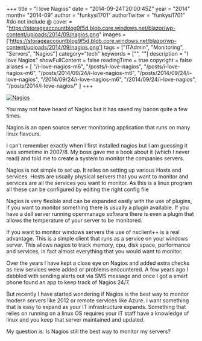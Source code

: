 +++
title = "I love Nagios"
date = "2014-09-24T20:00:45Z"
year = "2014"
month= "2014-09"
author = "funkysi1701"
authorTwitter = "funkysi1701" #do not include @
cover = "https://storageaccountblog9f5d.blob.core.windows.net/blazor/wp-content/uploads/2014/09/nagios.png"
images =['https://storageaccountblog9f5d.blob.core.windows.net/blazor/wp-content/uploads/2014/09/nagios.png']
tags = ["ITAdmin", "Monitoring", "Servers", "Nagios"]
category="tech"
keywords = ["", ""]
description = "I love Nagios"
showFullContent = false
readingTime = true
copyright = false
aliases = [
    "/i-love-nagios-m6",
    "/posts/i-love-nagios",
    "/posts/i-love-nagios-m6",
    "/posts/2014/09/24/i-love-nagios-m6",
    "/posts/2014/09/24/i-love-nagios",
    "/2014/09/24/i-love-nagios-m6",
    "/2014/09/24/i-love-nagios",
    "/posts/2014/i-love-nagios/"
]
+++

[![Nagios](https://storageaccountblog9f5d.blob.core.windows.net/blazor/wp-content/uploads/2014/09/nagios.png?resize=212%2C50)](https://storageaccountblog9f5d.blob.core.windows.net/blazor/wp-content/uploads/2014/09/nagios.png)

You may not have heard of Nagios but it has saved my bacon quite a few times.

Nagios is an open source server monitoring application that runs on many linux flavours.

I can’t remember exactly when I first installed nagios but I am guessing it was sometime in 2007/8. My boss gave me a book about it (which I never read) and told me to create a system to monitor the companies servers.

Nagios is not simple to set up. It relies on setting up various Hosts and services. Hosts are usually physical servers that you want to monitor and services are all the services you want to monitor. As this is a linux program all these can be configured by editing the right config file

Nagios is very flexible and can be expanded easily with the use of plugins, if you want to monitor something there is usually a plugin available. If you have a dell server running openmanage software there is even a plugin that allows the temperature of your server to be monitored.

If you want to monitor windows servers the use of nsclient++ is a real advantage. This is a simple client that runs as a service on your windows server. This allows nagios to track memory, cpu, disk space, performance and services, in fact almost everything that you would want to monitor.

Over the years I have kept a close eye on Nagios and added extra checks as new services were added or problems encountered. A few years ago I dabbled with sending alerts out via SMS message and once I got a smart phone found an app to keep track of Nagios 24/7.

But recently I have started wondering if Nagios is the best way to monitor modern servers like 2012 or remote services like Azure. I want something that is easy to expand as your IT infrastructure expands. Something that relies on running on a linux OS requires your IT staff have a knowledge of linux and you keep that server maintained and updated.

My question is: Is Nagios still the best way to monitor my servers?
